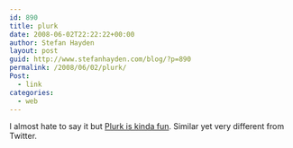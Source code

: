 ```yaml
---
id: 890
title: plurk
date: 2008-06-02T22:22:22+00:00
author: Stefan Hayden
layout: post
guid: http://www.stefanhayden.com/blog/?p=890
permalink: /2008/06/02/plurk/
Post:
  - link
categories:
  - web
---
```

I almost hate to say it but <a href="http://plurk.com/redeemByURL?from_uid=14695&check=-2029061888&s=1">Plurk is kinda fun</a>. Similar yet very different from Twitter.